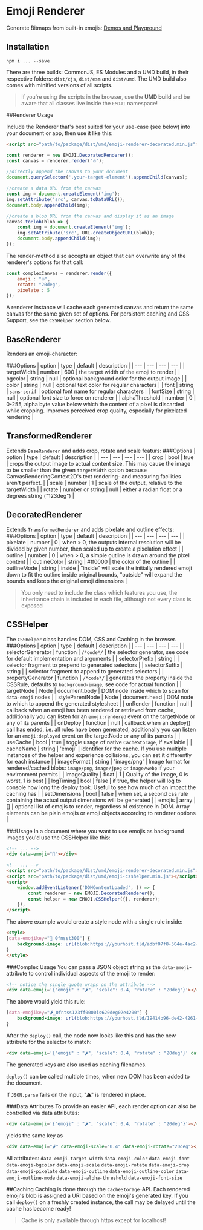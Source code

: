# Emoji Renderer

Generate Bitmaps from built-in emojis: [Demos and Playground](https://mtillmann.github.io/emoji-to-image)

## Installation

`npm i ... --save`

There are three builds: CommonJS, ES Modules and a UMD build, in their respective folders: `dist/cjs`, `dist/esm` and `dist/umd`. The UMD build also comes with minified versions of all scripts.

>If you're using the scripts in the browser, use the **UMD build** and be aware that all classes live inside the `EMOJI` namespace!  

##Renderer Usage

Include the Renderer that's best suited for your use-case (see below) into your document or app, then use it like this:

```html
<script src="path/to/package/dist/umd/emoji-renderer-decorated.min.js"></script>
```

```javascript
const renderer = new EMOJI.DecoratedRenderer();
const canvas = renderer.render("🔥");

//directly append the canvas to your document
document.querySelector('.your-target-element').appendChild(canvas);

//create a data URL from the canvas
const img = document.createElement('img');
img.setAttribute('src', canvas.toDataURL());
document.body.appendChild(img);

//create a blob URL from the canvas and display it as an image
canvas.toBlob(blob => {
    const img = document.createElement('img');
    img.setAttribute('src', URL.createObjectURL(blob));
    document.body.appendChild(img);
});
```
The render-method also accepts an object that can overwrite any of the renderer's options for that call:
```javascript
const complexCanvas = renderer.render({
    emoji : "🔥",
    rotate: "20deg",
    pixelate : 5
});
```
A renderer instance will cache each generated canvas and return the same canvas for the same given set of options. For persistent caching and CSS Support, see the `CSSHelper` section below. 

## BaseRenderer

Renders an emoji-character:

###Options
| option | type | default | description |
| --- | --- | --- | --- |
| targetWidth | number | 600 | the target width of the emoji to render |
| bgcolor | string | null | optional background color for the output image |
| color | string | null | optional text color for regular characters |
| font | string | `sans-serif` | optional font name for regular characters |
| fontSize | string | null | optional font size to force on renderer |
| alphaThreshold | number | 0 | 0-255, alpha byte value below which the content of a pixel is discarded while cropping. Improves perceived crop quality, especially for pixelated rendering |

## TransformedRenderer

Extends `BaseRenderer` and adds crop, rotate and scale featurs:
###Options
| option | type | default | description |
| --- | --- | --- | --- |
| crop | bool | true | crops the output image to actual content size. This may cause the image to be smaller than the given `targetWidth` option because CanvasRenderingContext2D's text rendering- and measuring facilities aren't perfect. |
| scale | number | 1 | scale of the output, relative to the targetWidth |
| rotate | number or string | null | either a radian float or a degrees string ("123deg") |

## DecoratedRenderer

Extends `TransformedRenderer` and adds pixelate and outline effects:
###Options
| option | type | default | description |
| --- | --- | --- | --- |
| pixelate | number | 0 | when > 0, the outputs internal resolution will be divided by given number, then scaled up to create a pixelation effect |
| outline | number | 0 | when > 0, a simple outline is drawn around the pixel content |
| outlineColor | string | #ff0000 | the color of the outline |
| outlineMode | string | inside | "inside" will scale the initially rendered emoji down to fit the outline inside original bounds, "outside" will expand the bounds and keep the original emoji dimensions |

> You only need to include the class which features you use, the inheritance chain is included in each file, although not every class is exposed 

## CSSHelper

The `CSSHelper` class handles DOM, CSS and Caching in the browser. 
###Options
| option | type | default | description |
| --- | --- | --- | --- |
| selectorGenerator | function | `/*code*/` | the selector generator, see code for default implementation and arguments |
| selectorPrefix | string |  | selector fragment to prepend to generated selectors |
| selectorSuffix | string |  | selector fragment to append to generated selectors |
| propertyGenerator | function | `/*code*/` | generates the property inside the CSSRule, defaults to `background-image`, see code for actual function |
| targetNode | Node | document.body | DOM node inside which to scan for `data-emoji` nodes |
| styleParentNode | Node | document.head | DOM node to which to append the generated stylesheet |
| onRender | function | null | callback when an emoji has been rendered or retrieved from cache, additionally you can listen for an `emoji:rendered` event on the targetNode or any of its parents |
| onDeploy | function | null | callback when an deploy() call has ended, i.e. all rules have been generated, additionally you can listen for an `emoji:deployed` event on the targetNode or any of its parents |
| useCache | bool | true | toggle usage of native `CacheStorage`, if available |
| cacheName | string | 'emoji' | identifier for the cache. If you use multiple instances of the helper and experience collisions, you can set it differently for each instance |
| imageFormat | string | 'image/png' | Image format for rendered/cached blobs: `image/png`, `image/jpeg` or `image/webp` if your environment permits |
| imageQuality | float | 1 | Quality of the image, 0 is worst, 1 is best |
| logTiming | bool | false | if true, the helper will log to console how long the deploy took. Useful to see how much of an impact the caching has |
| setDimensions | bool | false | when set, a second css rule containing the actual output dimensions will be generated |
| emojis | array | [] | optional list of emojis to render, regardless of existence in DOM. Array elements can be plain emojis or emoji objects according to renderer options |

###Usage
In a document where you want to use emojis as background images you'd use the CSSHelper like this:
```html
<!-- ... -->
<div data-emoji="🍌"></div>

<!-- ... -->
<script src="path/to/package/dist/umd/emoji-renderer-decorated.min.js"></script>
<script src="path/to/package/dist/umd/emoji-csshelper.min.js"></script>
<script>
    window.addEventListener('DOMContentLoaded', () => {
        const renderer = new EMOJI.DecoratedRenderer();
        const helper = new EMOJI.CSSHelper({}, renderer);
    });
</script>
```
The above example would create a style node with a single rule inside:
```html
<style>
[data-emojikey="🍌_0fnsst300"] {
    background-image: url(blob:https://yourhost.tld/adbf07f8-504e-4ac2-84c3-c960c98b9f3e);
}
</style>
```
###Complex Usage
You can pass a JSON object string as the `data-emoji`-attribute to control individual aspects of the emoji to render: 
```html
<!-- notice the single quote wraps on the attribute -->
<div data-emoji='{"emoji" : "🌶️", "scale": 0.4, "rotate" : "20deg"}'></div>
```
The above would yield this rule:
```css
[data-emojikey="🌶️_0fntss123ff0000is620deg02e4200"] {
    background-image: url(blob:https://yourhost.tld/19414b96-de42-4261-88c0-62380a16dbe2);
}
```

After the `deploy()` call, the node now looks like this and has the new attribute for the selector to match:
```html
<div data-emoji='{"emoji" : "🌶️", "scale": 0.4, "rotate" : "20deg"}' data-emojikey="🌶️_0fntss123ff0000is620deg02e4200"></div>
```

The generated keys are also used as caching filenames.

`deploy()` can be called multiple times, when new DOM has been added to the document.

If `JSON.parse` fails on the input, "⚠" is rendered in place.

###Data Attributes
To provide an easier API, each render option can also be controlled via data attributes:
```html
<div data-emoji='{"emoji" : "🌶️", "scale": 0.4, "rotate" : "20deg"}'></div>
```
yields the same key as
```html
<div data-emoji="🌶️" data-emoji-scale="0.4" data-emoji-rotate="20deg"></div>
```
All attributes:
`data-emoji-target-width` `data-emoji-color` `data-emoji-font` `data-emoji-bgcolor` `data-emoji-scale` `data-emoji-rotate`  `data-emoji-crop` `data-emoji-pixelate` `data-emoji-outline` `data-emoji-outline-color` `data-emoji-outline-mode` `data-emoji-alpha-threshold` `data-emoji-font-size`

##Caching
Caching is done through the `CacheStorage`-API. Each rendered emoji's blob is assigned a URI based on the emoji's generated key.
If you call `deploy()` on a freshly created instance, the call may be delayed
until the cache has become ready!

>Cache is only available through https except for localhost!   
